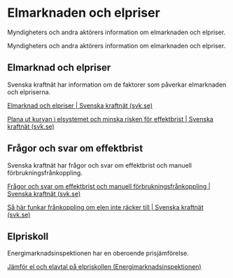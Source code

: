 # Elmarknaden och elpriser

Myndigheters och andra aktörers information om elmarknaden och elpriser.

Myndigheters och andra aktörers information om elmarknaden och elpriser.

## Elmarknad och elpriser

Svenska kraftnät har information om de faktorer som påverkar elmarknaden och elpriserna.

[Elmarknad och elpriser | Svenska kraftnät (svk.se)](https://www.svk.se/press-och-nyheter/temasidor/tema-elmarknad-och-elpriser/)

[Plana ut kurvan i elsystemet och minska risken för effektbrist | Svenska kraftnät (svk.se)](https://www.svk.se/press-och-nyheter/temasidor/tema-plana-ut-kurvan-i-elsystemet-och-minska-risken-for-effektbrist/)

## Frågor och svar om effektbrist

Svenska kraftnät har frågor och svar om effektbrist och manuell förbrukningsfrånkoppling.

[Frågor och svar om effektbrist och manuell förbrukningsfrånkoppling | Svenska kraftnät (svk.se)](https://www.svk.se/press-och-nyheter/nyheter/allmanna-nyheter/2022/fragor-och-svar-om-effektbrist-och-manuell-forbrukningsfrankoppling/)

[Så här funkar frånkoppling om elen inte räcker till | Svenska kraftnät (svk.se)](https://www.svk.se/om-kraftsystemet/bra-att-veta-for-allmanheten/sa-har-funkar-frankoppling-om-elen-inte-racker-till/)

## Elpriskoll

Energimarknadsinspektionen har en oberoende prisjämförelse.

[Jämför el och elavtal på elpriskollen (Energimarknadsinspektionen)](https://elpriskollen.se/?gclid=EAIaIQobChMIkqL22fKx-gIV649oCR35cAZHEAAYAiAAEgKvRPD_BwE)
